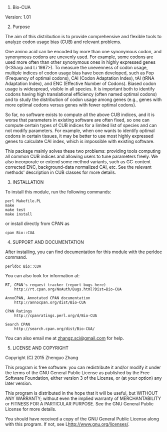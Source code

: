 1. Bio-CUA

Version: 1.01

2. Purpose

The aim of this distribution is to provide comprehensive and flexible
tools to analyze codon usage bias (CUB) and relevant problems.

One amino acid can be encoded by more than one synonymous codon, and
synonymous codons are unevenly used. For example, some codons are used
more often than other synonymous ones in highly expressed genes
(I<Sharp and Li 1987>). To measure the unevenness of codon usage, multiple
indices of codon usage bias have been developed, such as Fop
(Frequency of optimal codons), CAI (Codon Adaptation Index), tAI (tRNA
Adaptation Index), and ENC (Effective Number of Codons). Biased codon
usage is widespread, visible in all species. It is important both to
identify codons having high translational efficiency (often named
optimal codons) and to study the distribution of codon usage among
genes (e.g., genes with more optimal codons versus genes with fewer
optimal codons).

So far, no software exists to compute all the above CUB indices, and
it is worse that parameters in existing software are often fixed,
so one can compute certain types of CUB indices for a limited list of 
species and can not modify parameters. For example, when one wants to
identify optimal codons in certain tissues, it may be better to use
most highly expressed genes to calculate CAI index, which is
impossible with existing software.

This package mainly solves these two problems: providing tools
computing all common CUB indices and allowing users to tune parameters
freely. We also incorporate or extend some method variants, such as 
GC-content corrected ENC, background-data normalized CAI, etc. 
See the relevant methods' description in CUB classes for more details.


3. INSTALLATION

To install this module, run the following commands:

	perl Makefile.PL
	make
	make test
	make install

or install directly from CPAN as
	
	cpan Bio::CUA

4. SUPPORT AND DOCUMENTATION

After installing, you can find documentation for this module with the
perldoc command.

    perldoc Bio::CUA

You can also look for information at:

    RT, CPAN's request tracker (report bugs here)
        http://rt.cpan.org/NoAuth/Bugs.html?Dist=Bio-CUA

    AnnoCPAN, Annotated CPAN documentation
        http://annocpan.org/dist/Bio-CUA

    CPAN Ratings
        http://cpanratings.perl.org/d/Bio-CUA

    Search CPAN
        http://search.cpan.org/dist/Bio-CUA/


You can also email me at zhangz.sci@gmail.com for help.

5. LICENSE AND COPYRIGHT

Copyright (C) 2015 Zhenguo Zhang

This program is free software: you can redistribute it and/or modify
it under the terms of the GNU General Public License as published by
the Free Software Foundation, either version 3 of the License, or
(at your option) any later version.

This program is distributed in the hope that it will be useful,
but WITHOUT ANY WARRANTY; without even the implied warranty of
MERCHANTABILITY or FITNESS FOR A PARTICULAR PURPOSE.  See the
GNU General Public License for more details.

You should have received a copy of the GNU General Public License
along with this program.  If not, see L<http://www.gnu.org/licenses/>.

